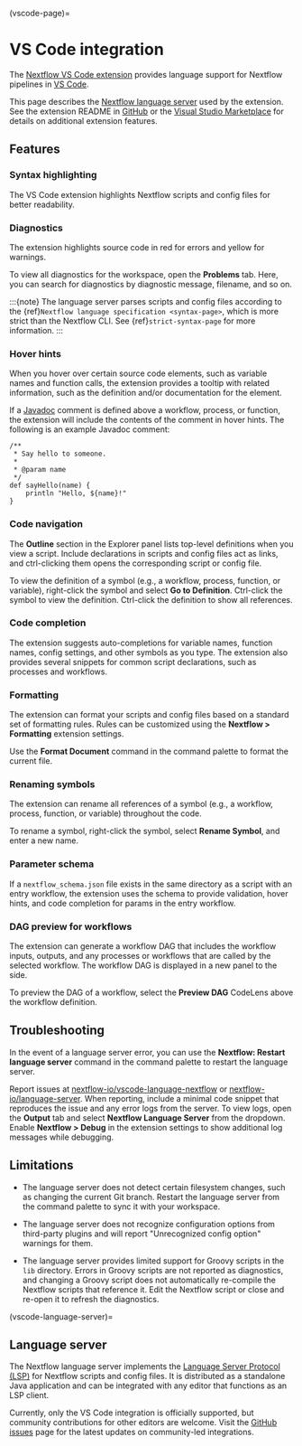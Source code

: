 (vscode-page)=

# VS Code integration

The [Nextflow VS Code extension](https://marketplace.visualstudio.com/items?itemName=nextflow.nextflow) provides language support for Nextflow pipelines in [VS Code](https://code.visualstudio.com/).

This page describes the [Nextflow language server](https://github.com/nextflow-io/language-server) used by the extension. See the extension README in [GitHub](https://github.com/nextflow-io/vscode-language-nextflow) or the [Visual Studio Marketplace](https://marketplace.visualstudio.com/items?itemName=nextflow.nextflow) for details on additional extension features.

## Features

### Syntax highlighting

The VS Code extension highlights Nextflow scripts and config files for better readability.

### Diagnostics

The extension highlights source code in red for errors and yellow for warnings.

To view all diagnostics for the workspace, open the **Problems** tab. Here, you can search for diagnostics by diagnostic message, filename, and so on.

:::{note}
The language server parses scripts and config files according to the {ref}`Nextflow language specification <syntax-page>`, which is more strict than the Nextflow CLI. See {ref}`strict-syntax-page` for more information.
:::

### Hover hints

When you hover over certain source code elements, such as variable names and function calls, the extension provides a tooltip with related information, such as the definition and/or documentation for the element.

If a [Javadoc](https://en.wikipedia.org/wiki/Javadoc) comment is defined above a workflow, process, or function, the extension will include the contents of the comment in hover hints. The following is an example Javadoc comment:

```nextflow
/**
 * Say hello to someone.
 *
 * @param name
 */
def sayHello(name) {
    println "Hello, ${name}!"
}
```

### Code navigation

The **Outline** section in the Explorer panel lists top-level definitions when you view a script. Include declarations in scripts and config files act as links, and ctrl-clicking them opens the corresponding script or config file.

To view the definition of a symbol (e.g., a workflow, process, function, or variable), right-click the symbol and select **Go to Definition**. Ctrl-click the symbol to view the definition. Ctrl-click the definition to show all references.

### Code completion

The extension suggests auto-completions for variable names, function names, config settings, and other symbols as you type. The extension also provides several snippets for common script declarations, such as processes and workflows.

### Formatting

The extension can format your scripts and config files based on a standard set of formatting rules. Rules can be customized using the **Nextflow > Formatting** extension settings.

Use the **Format Document** command in the command palette to format the current file.

### Renaming symbols

The extension can rename all references of a symbol (e.g., a workflow, process, function, or variable) throughout the code.

To rename a symbol, right-click the symbol, select **Rename Symbol**, and enter a new name.

### Parameter schema

If a `nextflow_schema.json` file exists in the same directory as a script with an entry workflow, the extension uses the schema to provide validation, hover hints, and code completion for params in the entry workflow.

### DAG preview for workflows

The extension can generate a workflow DAG that includes the workflow inputs, outputs, and any processes or workflows that are called by the selected workflow. The workflow DAG is displayed in a new panel to the side.

To preview the DAG of a workflow, select the **Preview DAG** CodeLens above the workflow definition.

## Troubleshooting

In the event of a language server error, you can use the **Nextflow: Restart language server** command in the command palette to restart the language server.

Report issues at [nextflow-io/vscode-language-nextflow](https://github.com/nextflow-io/vscode-language-nextflow) or [nextflow-io/language-server](https://github.com/nextflow-io/language-server). When reporting, include a minimal code snippet that reproduces the issue and any error logs from the server. To view logs, open the **Output** tab and select **Nextflow Language Server** from the dropdown. Enable **Nextflow > Debug** in the extension settings to show additional log messages while debugging.

## Limitations

- The language server does not detect certain filesystem changes, such as changing the current Git branch. Restart the language server from the command palette to sync it with your workspace.

- The language server does not recognize configuration options from third-party plugins and will report "Unrecognized config option" warnings for them.

- The language server provides limited support for Groovy scripts in the `lib` directory. Errors in Groovy scripts are not reported as diagnostics, and changing a Groovy script does not automatically re-compile the Nextflow scripts that reference it. Edit the Nextflow script or close and re-open it to refresh the diagnostics.

(vscode-language-server)=

## Language server

The Nextflow language server implements the [Language Server Protocol (LSP)](https://microsoft.github.io/language-server-protocol/) for Nextflow scripts and config files. It is distributed as a standalone Java application and can be integrated with any editor that functions as an LSP client.

Currently, only the VS Code integration is officially supported, but community contributions for other editors are welcome. Visit the [GitHub issues](https://github.com/nextflow-io/language-server/issues) page for the latest updates on community-led integrations.
